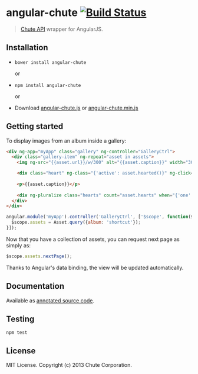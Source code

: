# angular-chute  [![Build Status](https://travis-ci.org/chute/angular-chute.svg?branch=master)](https://travis-ci.org/chute/angular-chute)

> [Chute API](http://docs.chute.apiary.io) wrapper for AngularJS.

## Installation

- `bower install angular-chute`

  or

- `npm install angular-chute`

  or

- Download [angular-chute.js](dist/angular-chute.js) or [angular-chute.min.js](dist/angular-chute.min.js)


## Getting started

To display images from an album inside a gallery:

```html
<div ng-app="myApp" class="gallery" ng-controller="GalleryCtrl">
  <div class="gallery-item" ng-repeat="asset in assets">
    <img ng-src="{{asset.url}}/w/300" alt="{{asset.caption}}" width="300">

    <div class="heart" ng-class="{'active': asset.hearted()}" ng-click="asset.toggleHeart()"></div>
    
    <p>{{asset.caption}}</p>
    
    <div ng-pluralize class="hearts" count="asset.hearts" when="{'one':'1 heart', 'other':'{} hearts'}"></div>
  </div>
</div>
```

```js
angular.module('myApp').controller('GalleryCtrl', ['$scope', function($scope) {
  $scope.assets = Asset.query({album: 'shortcut'});
}]);
```

Now that you have a collection of assets, you can request next page as simply as:

```js
$scope.assets.nextPage();
```

Thanks to Angular's data binding, the view will be updated automatically.


## Documentation

Available as [annotated source code](http://chute.github.io/angular-chute/docs/chute.html).


## Testing

`npm test`


## License

MIT License. Copyright (c) 2013 Chute Corporation.

